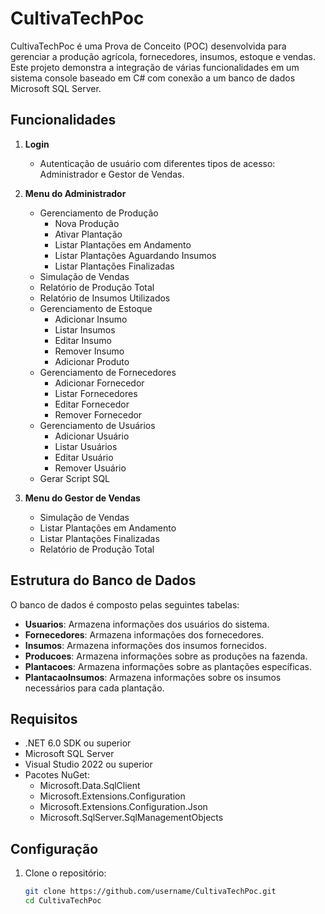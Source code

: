 # CultivaTechPoc

CultivaTechPoc é uma Prova de Conceito (POC) desenvolvida para gerenciar a produção agrícola, fornecedores, insumos, estoque e vendas. Este projeto demonstra a integração de várias funcionalidades em um sistema console baseado em C# com conexão a um banco de dados Microsoft SQL Server.

## Funcionalidades

1. **Login**
   - Autenticação de usuário com diferentes tipos de acesso: Administrador e Gestor de Vendas.

2. **Menu do Administrador**
   - Gerenciamento de Produção
     - Nova Produção
     - Ativar Plantação
     - Listar Plantações em Andamento
     - Listar Plantações Aguardando Insumos
     - Listar Plantações Finalizadas
   - Simulação de Vendas
   - Relatório de Produção Total
   - Relatório de Insumos Utilizados
   - Gerenciamento de Estoque
     - Adicionar Insumo
     - Listar Insumos
     - Editar Insumo
     - Remover Insumo
     - Adicionar Produto
   - Gerenciamento de Fornecedores
     - Adicionar Fornecedor
     - Listar Fornecedores
     - Editar Fornecedor
     - Remover Fornecedor
   - Gerenciamento de Usuários
     - Adicionar Usuário
     - Listar Usuários
     - Editar Usuário
     - Remover Usuário
   - Gerar Script SQL

3. **Menu do Gestor de Vendas**
   - Simulação de Vendas
   - Listar Plantações em Andamento
   - Listar Plantações Finalizadas
   - Relatório de Produção Total

## Estrutura do Banco de Dados

O banco de dados é composto pelas seguintes tabelas:

- **Usuarios**: Armazena informações dos usuários do sistema.
- **Fornecedores**: Armazena informações dos fornecedores.
- **Insumos**: Armazena informações dos insumos fornecidos.
- **Producoes**: Armazena informações sobre as produções na fazenda.
- **Plantacoes**: Armazena informações sobre as plantações específicas.
- **PlantacaoInsumos**: Armazena informações sobre os insumos necessários para cada plantação.

## Requisitos

- .NET 6.0 SDK ou superior
- Microsoft SQL Server
- Visual Studio 2022 ou superior
- Pacotes NuGet:
  - Microsoft.Data.SqlClient
  - Microsoft.Extensions.Configuration
  - Microsoft.Extensions.Configuration.Json
  - Microsoft.SqlServer.SqlManagementObjects

## Configuração

1. Clone o repositório:
   ```bash
   git clone https://github.com/username/CultivaTechPoc.git
   cd CultivaTechPoc
